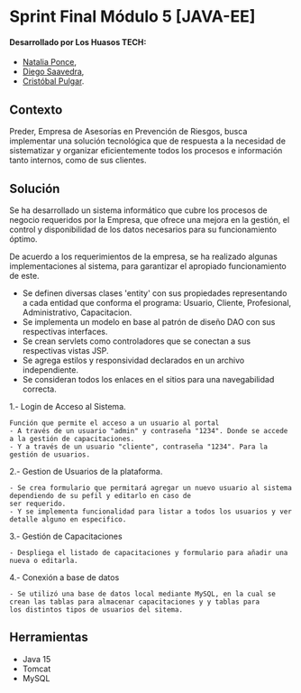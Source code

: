 # Sprint Final Módulo 5 [JAVA-EE]

#### Desarrollado por Los Huasos TECH:

- [Natalia Ponce](https://github.com/Natalia1428),
- [Diego Saavedra](https://github.com/dleonDesarrollo),
- [Cristóbal Pulgar](https://github.com/CristobalNPE).

## Contexto

Preder, Empresa de Asesorías en Prevención de Riesgos,
busca implementar una solución tecnológica que de respuesta
a la necesidad de sistematizar y organizar eficientemente
todos los procesos e información tanto internos, como de sus clientes.

## Solución

Se ha desarrollado un sistema informático que cubre los procesos de negocio
requeridos por la Empresa,
que ofrece una mejora en la gestión, el control y disponibilidad
de los datos necesarios para su funcionamiento óptimo.

De acuerdo a los requerimientos de la empresa, se ha realizado
algunas implementaciones al sistema, para garantizar el apropiado funcionamiento de este.


- Se definen diversas clases 'entity' con sus propiedades representando a cada
  entidad que conforma el programa: Usuario, Cliente, Profesional,
  Administrativo, Capacitacion.
- Se implementa un modelo en base al patrón de diseño DAO con sus respectivas interfaces.
- Se crean servlets como controladores que se conectan a sus respectivas vistas JSP.
- Se agrega estilos y responsividad declarados en un archivo independiente.
- Se consideran todos los enlaces en el sitios para una navegabilidad correcta.

1.- Login de Acceso al Sistema.

	Función que permite el acceso a un usuario al portal
	- A través de un usuario "admin" y contraseña "1234". Donde se accede a la gestión de capacitaciones.
	- Y a través de un usuario "cliente", contraseña "1234". Para la gestión de usuarios.


2.- Gestion de Usuarios de la plataforma.

	- Se crea formulario que permitará agregar un nuevo usuario al sistema dependiendo de su pefil y editarlo en caso de 
    ser requerido.
	- Y se implementa funcionalidad para listar a todos los usuarios y ver detalle alguno en especifico. 


3.- Gestión de Capacitaciones

	- Despliega el listado de capacitaciones y formulario para añadir una nueva o editarla.

4.- Conexión a base de datos

	- Se utilizó una base de datos local mediante MySQL, en la cual se crean las tablas para almacenar capacitaciones y y tablas para 
	los distintos tipos de usuarios del sitema.

## Herramientas

- Java 15 
- Tomcat
- MySQL

